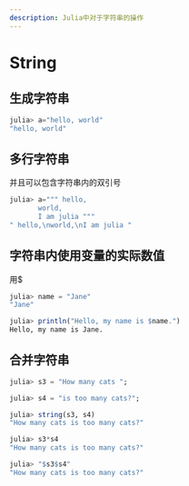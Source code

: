 ```yaml
---
description: Julia中对于字符串的操作
---
```


# String

## 生成字符串

```julia
julia> a="hello, world"
"hello, world"
```

## 多行字符串

并且可以包含字符串内的双引号

```julia
julia> a=""" hello,
       world,
       I am julia """
" hello,\nworld,\nI am julia "
```

## 字符串内使用变量的实际数值

用\$

```julia
julia> name = "Jane"
"Jane"

julia> println("Hello, my name is $name.")
Hello, my name is Jane.
```

## 合并字符串

```julia
julia> s3 = "How many cats ";

julia> s4 = "is too many cats?";

julia> string(s3, s4)
"How many cats is too many cats?"

julia> s3*s4
"How many cats is too many cats?"

julia> "$s3$s4"
"How many cats is too many cats?"
```


